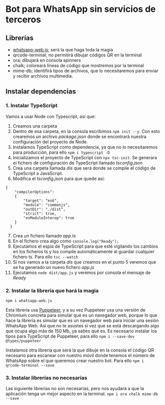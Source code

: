 # Bot para WhatsApp sin servicios de terceros

## Librerías

- [whatsapp-web.js](https://waguide.pedroslopez.me/); será la que haga toda la magia
- qrcode-terminal; no permitirá dibujar códigos QR en la terminal
- ora; dibujará en consola spinners
- chalk; coloreará líneas de código que mostremos por la terminal
- mime-db; identifirá tipos de archivos, que lo necesitaremos para enviar y recibir archivos multimedia.

## Instalar dependencias

### 1. Instalar TypeScript

Vamos a usar Node con Typescript, así que:

1. Creamos una carpeta
2. Dentro de esa carpeta, en la consola escribimos `npm init --y`. Con esto crearemos un archivo _package.json_ donde se encontrará nuestra configuración del proyecto de Node.
3. Instalamos TypeScript como dependencia, ya que no lo necesitaremos para producción, para ello `npm i typescript -D`
4. Inicializamos el proyecto de TypeScript con `npx tsc-init`. Se generara el fichero de configuración de TypeScript llamado _tsconfig.json_
5. Crea una carpeta llamada _dis_ que será donde se compile el código de TypeScript a JavaScript.
6. Modifica el _tsconfig.json_ para que quede así:

```
{
    "compilerOptions":
    {
        "target": "es6",
        "module": "commonjs",
        "outDir": "./dist",
        "strict": true,
        "esModuleInterop": true
    }
  }
```

7. Crea un fichero llamado _app.ts_
8. En el fichero crea algo como `console.log("Ready");`
9. Ejecutamos el espia de TypeScript para que esté vigilando los cambios en los ficheros ts y los compile automáticamente al guardar cualquier fichero ts. Para ello `tsc --watch`
10. Si nos vamos a la carpeta _dis_ que creamos en el punto 5 veremos que se ha generado un nuevo fichero _app.js_
11. Ejecutamos `node dist/app.js` y veremos por consola el mensaje de _Ready_

### 2. Instalar la librería que hará la magia

```
npm i whatsapp-web.js
```

Esta librería usa [Puppeteer](https://developers.google.com/web/tools/puppeteer), y a su vez Puppeteer usa una versión de Chromium concreta para simular que es un navegador web, porque lo que hace la librería es simular que es un navegador web para iniciar una sesión WhatsApp Web.
Así que no te asustes si vez que se está descargando algo que ocupa algo más de 150 Mb, ya sabes qué es.
Es necesario instalar los tipos para TypeScript de Puppeteer, para ello `npm i --save-dev @types/puppeteer`

Instalamos otra librería que será la que dibuje en la consola el código QR necesario para escanear con nuestro móvil donde tenemos el número de WhatsApp sobre el que queremos crear nuestro bot. Para ello `npm i qrcode-terminal --save`

### 3. Instalar librerías no necesarias

Las siguiente librerías no son necesarias, pero nos ayudará a que la aplicación tenga un mejor aspecto en la terminal.
`npm i ora chalk mime-db --save`
